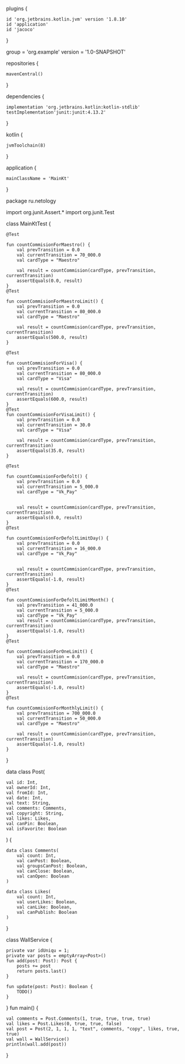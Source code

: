 plugins {

    id 'org.jetbrains.kotlin.jvm' version '1.8.10'
    id 'application'
    id 'jacoco'
}

group = 'org.example'
version = '1.0-SNAPSHOT'

repositories {

    mavenCentral()
}

dependencies {

    implementation 'org.jetbrains.kotlin:kotlin-stdlib'
    testImplementation'junit:junit:4.13.2'

}



kotlin {

    jvmToolchain(8)
}

application {

    mainClassName = 'MainKt'
}


package ru.netology

import org.junit.Assert.*
import org.junit.Test


class MainKtTest {

    @Test
    
    fun countCommisionForMaestro() {
        val prevTransition = 0.0
        val currentTransition = 70_000.0
        val cardType = "Maestro"

        val result = countCommision(cardType, prevTransition, currentTransition)
        assertEquals(0.0, result)
    }
    @Test
    
    fun countCommisionForMaestroLimit() {
        val prevTransition = 0.0
        val currentTransition = 80_000.0
        val cardType = "Maestro"

        val result = countCommision(cardType, prevTransition, currentTransition)
        assertEquals(500.0, result)
    }

    @Test
    
    fun countCommisionForVisa() {
        val prevTransition = 0.0
        val currentTransition = 80_000.0
        val cardType = "Visa"

        val result = countCommision(cardType, prevTransition, currentTransition)
        assertEquals(600.0, result)
    }
    @Test
    fun countCommisionForVisaLimit() {
        val prevTransition = 0.0
        val currentTransition = 30.0
        val cardType = "Visa"

        val result = countCommision(cardType, prevTransition, currentTransition)
        assertEquals(35.0, result)
    }

    @Test
    
    fun countCommisionForDefolt() {
        val prevTransition = 0.0
        val currentTransition = 5_000.0
        val cardType = "Vk_Pay"


        val result = countCommision(cardType, prevTransition, currentTransition)
        assertEquals(0.0, result)
    }
    @Test
    
    fun countCommisionForDefoltLimitDay() {
        val prevTransition = 0.0
        val currentTransition = 16_000.0
        val cardType = "Vk_Pay"


        val result = countCommision(cardType, prevTransition, currentTransition)
        assertEquals(-1.0, result)
    }
    @Test
    
    fun countCommisionForDefoltLimitMonth() {
        val prevTransition = 41_000.0
        val currentTransition = 5_000.0
        val cardType = "Vk_Pay"
        val result = countCommision(cardType, prevTransition, currentTransition)
        assertEquals(-1.0, result)
    }
    @Test
    
    fun countCommisionForOneLimit() {
        val prevTransition = 0.0
        val currentTransition = 170_000.0
        val cardType = "Maestro"

        val result = countCommision(cardType, prevTransition, currentTransition)
        assertEquals(-1.0, result)
    }
    @Test
    
    fun countCommisionForMonthlyLimit() {
        val prevTransition = 700_000.0
        val currentTransition = 50_000.0
        val cardType = "Maestro"

        val result = countCommision(cardType, prevTransition, currentTransition)
        assertEquals(-1.0, result)
    }
}

data class Post(

    val id: Int,
    val ownerId: Int,
    val fromId: Int,
    val date: Int,
    val text: String,
    val comments: Comments,
    val copyright: String,
    val likes: Likes,
    val canPin: Boolean,
    val isFavorite: Boolean
) {

    data class Comments(
        val count: Int,
        val canPost: Boolean,
        val groupsCanPost: Boolean,
        val canClose: Boolean,
        val canOpen: Boolean
    )

    data class Likes(
        val count: Int,
        val userLikes: Boolean,
        val canLike: Boolean,
        val canPublish: Boolean
    )
}

class WallService {

    private var idUniqu = 1;
    private var posts = emptyArray<Post>()
    fun add(post: Post): Post {
        posts += post
        return posts.last()
    }

    fun update(post: Post): Boolean {
        TODO()
    }

}
fun main() {

    val comments = Post.Comments(1, true, true, true, true)
    val likes = Post.Likes(0, true, true, false)
    val post = Post(2, 1, 1, 1, "text", comments, "copy", likes, true, true)
    val wall = WallService()
    println(wall.add(post))
}
